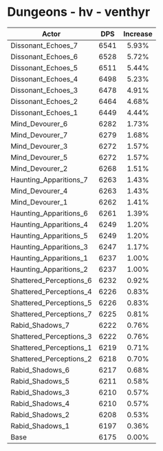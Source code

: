 # Dungeons - hv - venthyr
| Actor | DPS | Increase |
|---|:---:|:---:|
|Dissonant_Echoes_7|6541|5.93%|
|Dissonant_Echoes_6|6528|5.72%|
|Dissonant_Echoes_5|6511|5.44%|
|Dissonant_Echoes_4|6498|5.23%|
|Dissonant_Echoes_3|6478|4.91%|
|Dissonant_Echoes_2|6464|4.68%|
|Dissonant_Echoes_1|6449|4.44%|
|Mind_Devourer_6|6282|1.73%|
|Mind_Devourer_7|6279|1.68%|
|Mind_Devourer_3|6272|1.57%|
|Mind_Devourer_5|6272|1.57%|
|Mind_Devourer_2|6268|1.51%|
|Haunting_Apparitions_7|6263|1.43%|
|Mind_Devourer_4|6263|1.43%|
|Mind_Devourer_1|6262|1.41%|
|Haunting_Apparitions_6|6261|1.39%|
|Haunting_Apparitions_4|6249|1.20%|
|Haunting_Apparitions_5|6249|1.20%|
|Haunting_Apparitions_3|6247|1.17%|
|Haunting_Apparitions_1|6237|1.00%|
|Haunting_Apparitions_2|6237|1.00%|
|Shattered_Perceptions_6|6232|0.92%|
|Shattered_Perceptions_4|6226|0.83%|
|Shattered_Perceptions_5|6226|0.83%|
|Shattered_Perceptions_7|6225|0.81%|
|Rabid_Shadows_7|6222|0.76%|
|Shattered_Perceptions_3|6222|0.76%|
|Shattered_Perceptions_1|6219|0.71%|
|Shattered_Perceptions_2|6218|0.70%|
|Rabid_Shadows_6|6217|0.68%|
|Rabid_Shadows_5|6211|0.58%|
|Rabid_Shadows_3|6210|0.57%|
|Rabid_Shadows_4|6210|0.57%|
|Rabid_Shadows_2|6208|0.53%|
|Rabid_Shadows_1|6197|0.36%|
|Base|6175|0.00%|
